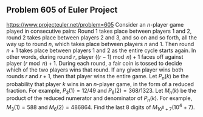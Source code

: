 ## Problem 605 of Euler Project 
https://www.projecteuler.net/problem=605
Consider an $n$-player game played in consecutive pairs: Round $1$ takes place between players $1$ and $2$, round $2$ takes place between players $2$ and $3$, and so on and so forth, all the way up to round $n$, which takes place between players $n$ and $1$. Then round $n+1$ takes place between players $1$ and $2$ as the entire cycle starts again.
In other words, during round $r$, player $((r-1) \bmod n) + 1$ faces off against player $(r \bmod n) + 1$.
During each round, a fair coin is tossed to decide which of the two players wins that round. If any given player wins both rounds $r$ and $r+1$, then that player wins the entire game.
Let $P_n(k)$ be the probability that player $k$ wins in an $n$-player game, in the form of a reduced fraction. For example, $P_3(1) = 12/49$ and $P_6(2) = 368/1323$.
Let $M_n(k)$ be the product of the reduced numerator and denominator of $P_n(k)$. For example, $M_3(1) = 588$ and $M_6(2) = 486864$.
Find the last $8$ digits of $M_{10^8+7}(10^4+7)$.